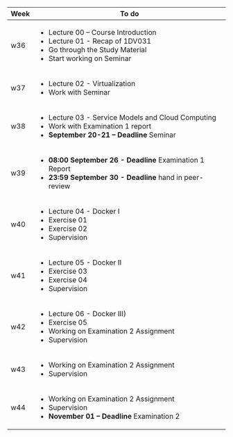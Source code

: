 <table width="70%">
  <thead>
    <tr>
      <th>Week</th>
      <th>To do</th>
    </tr>
  </thead>
  <tbody>
    <tr>
      <td>w36</td>
      <td>
        <ul>
          <li>Lecture 00 – Course Introduction</li>
          <li>Lecture 01 - Recap of 1DV031</li>
          <li>Go through the Study Material</li>
          <li>Start working on Seminar</li>
        </ul>
      </td>
    </tr>
    <tr>
      <td>w37</td>
      <td>
        <ul>
          <li>Lecture 02 - Virtualization</li>
          <li>Work with Seminar</li>
        </ul>
      </td>
    </tr>
    <tr>
      <td>w38</td>
      <td>
        <ul>
          <li>Lecture 03 - Service Models and Cloud Computing</li>
          <li>Work with Examination 1 report</li>
          <li><strong>September 20-21 – Deadline</strong> Seminar</li>
        </ul>
      </td>
    </tr>
    <tr>
      <td>w39</td>
      <td>
        <ul>
          <li>
            <strong>08:00 September 26 - Deadline</strong> Examination 1 Report</li>
          <li>
            <strong>23:59 September 30 - Deadline</strong> hand in peer-review</li>
        </ul>
      </td>
    </tr>
    <tr>
      <td>w40</td>
      <td>
        <ul>
          <li>Lecture 04 - Docker I</li>
          <li>Exercise 01</li>
          <li>Exercise 02</li>
          <li>Supervision</li>
        </ul>
      </td>
    </tr>
    <tr>
      <td>w41</td>
      <td>
        <ul>
          <li>Lecture 05 - Docker II</li>
          <li>Exercise 03</li>
          <li>Exercise 04</li>
          <li>Supervision</li>
        </ul>
      </td>
    </tr>
    <tr>
      <td>w42</td>
      <td>
        <ul>
          <li>Lecture 06 - Docker III)</li>
          <li>Exercise 05</li>
          <li>Working on Examination 2 Assignment</li>
          <li>Supervision</li>
        </ul>
      </td>
    </tr>
    <tr>
      <td>w43</td>
      <td>
        <ul>
          <li>Working on Examination 2 Assignment</li>
          <li>Supervision</li>
        </ul>
      </td>
    </tr>
    <tr>
      <td>w44</td>
      <td>
        <ul>
          <li>Working on Examination 2 Assignment</li>
          <li>Supervision</li>
          <li>
            <strong>November 01 – Deadline</strong> Examination 2</li>
        </ul>
      </td>
    </tr>
  </tbody>
</table>